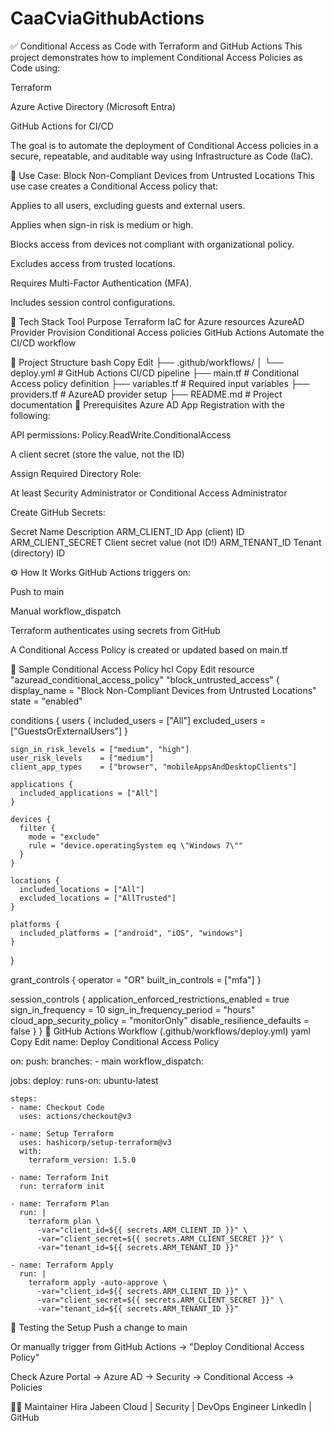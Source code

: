 # CaaCviaGithubActions
✅ Conditional Access as Code with Terraform and GitHub Actions
This project demonstrates how to implement Conditional Access Policies as Code using:

Terraform

Azure Active Directory (Microsoft Entra)

GitHub Actions for CI/CD

The goal is to automate the deployment of Conditional Access policies in a secure, repeatable, and auditable way using Infrastructure as Code (IaC).

🚀 Use Case: Block Non-Compliant Devices from Untrusted Locations
This use case creates a Conditional Access policy that:

Applies to all users, excluding guests and external users.

Applies when sign-in risk is medium or high.

Blocks access from devices not compliant with organizational policy.

Excludes access from trusted locations.

Requires Multi-Factor Authentication (MFA).

Includes session control configurations.

🔧 Tech Stack
Tool	Purpose
Terraform	IaC for Azure resources
AzureAD Provider	Provision Conditional Access policies
GitHub Actions	Automate the CI/CD workflow

📁 Project Structure
bash
Copy
Edit
├── .github/workflows/
│   └── deploy.yml           # GitHub Actions CI/CD pipeline
├── main.tf                  # Conditional Access policy definition
├── variables.tf             # Required input variables
├── providers.tf             # AzureAD provider setup
├── README.md                # Project documentation
🔐 Prerequisites
Azure AD App Registration with the following:

API permissions: Policy.ReadWrite.ConditionalAccess

A client secret (store the value, not the ID)

Assign Required Directory Role:

At least Security Administrator or Conditional Access Administrator

Create GitHub Secrets:

Secret Name	Description
ARM_CLIENT_ID	App (client) ID
ARM_CLIENT_SECRET	Client secret value (not ID!)
ARM_TENANT_ID	Tenant (directory) ID

⚙️ How It Works
GitHub Actions triggers on:

Push to main

Manual workflow_dispatch

Terraform authenticates using secrets from GitHub

A Conditional Access Policy is created or updated based on main.tf

📄 Sample Conditional Access Policy
hcl
Copy
Edit
resource "azuread_conditional_access_policy" "block_untrusted_access" {
  display_name = "Block Non-Compliant Devices from Untrusted Locations"
  state        = "enabled"

  conditions {
    users {
      included_users = ["All"]
      excluded_users = ["GuestsOrExternalUsers"]
    }

    sign_in_risk_levels = ["medium", "high"]
    user_risk_levels    = ["medium"]
    client_app_types    = ["browser", "mobileAppsAndDesktopClients"]

    applications {
      included_applications = ["All"]
    }

    devices {
      filter {
        mode = "exclude"
        rule = "device.operatingSystem eq \"Windows 7\""
      }
    }

    locations {
      included_locations = ["All"]
      excluded_locations = ["AllTrusted"]
    }

    platforms {
      included_platforms = ["android", "iOS", "windows"]
    }
  }

  grant_controls {
    operator          = "OR"
    built_in_controls = ["mfa"]
  }

  session_controls {
    application_enforced_restrictions_enabled = true
    sign_in_frequency                         = 10
    sign_in_frequency_period                  = "hours"
    cloud_app_security_policy                 = "monitorOnly"
    disable_resilience_defaults               = false
  }
}
🔄 GitHub Actions Workflow (.github/workflows/deploy.yml)
yaml
Copy
Edit
name: Deploy Conditional Access Policy

on:
  push:
    branches:
      - main
  workflow_dispatch:

jobs:
  deploy:
    runs-on: ubuntu-latest

    steps:
    - name: Checkout Code
      uses: actions/checkout@v3

    - name: Setup Terraform
      uses: hashicorp/setup-terraform@v3
      with:
        terraform_version: 1.5.0

    - name: Terraform Init
      run: terraform init

    - name: Terraform Plan
      run: |
        terraform plan \
          -var="client_id=${{ secrets.ARM_CLIENT_ID }}" \
          -var="client_secret=${{ secrets.ARM_CLIENT_SECRET }}" \
          -var="tenant_id=${{ secrets.ARM_TENANT_ID }}"

    - name: Terraform Apply
      run: |
        terraform apply -auto-approve \
          -var="client_id=${{ secrets.ARM_CLIENT_ID }}" \
          -var="client_secret=${{ secrets.ARM_CLIENT_SECRET }}" \
          -var="tenant_id=${{ secrets.ARM_TENANT_ID }}"
🧪 Testing the Setup
Push a change to main

Or manually trigger from GitHub Actions → "Deploy Conditional Access Policy"

Check Azure Portal → Azure AD → Security → Conditional Access → Policies

🙋‍♀️ Maintainer
Hira Jabeen
Cloud | Security | DevOps Engineer
LinkedIn | GitHub
